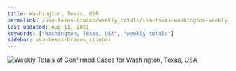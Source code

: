 ```yaml
---
title: Washington, Texas, USA
permalink: /usa-texas-brazos/weekly_totals/usa-texas-washington-weekly_totals.html
last_updated: Aug 11, 2021
keywords: ["Washington, Texas, USA", "weekly totals"]
sidebar: usa-texas-brazos_sidebar
---
```


![Weekly Totals of Confirmed Cases for Washington, Texas, USA](/covid_tracker/images/graphs/usa-texas-washington-weekly_totals_graph.png)
